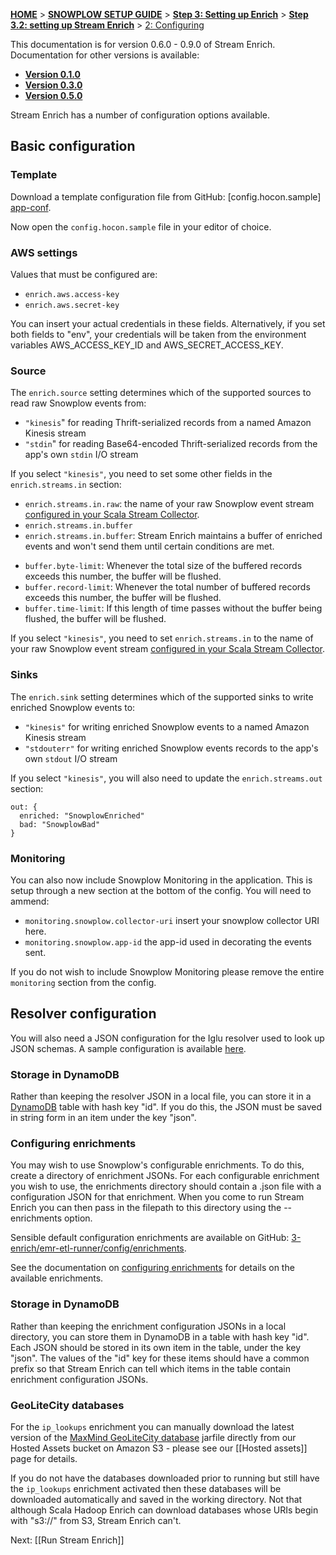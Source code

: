 <a name="top" />

[**HOME**](Home) > [**SNOWPLOW SETUP GUIDE**](Setting-up-Snowplow) > [**Step 3: Setting up Enrich**](Setting-up-enrich) > [**Step 3.2: setting up Stream Enrich**](Setting-up-Stream-Enrich) > [2: Configuring](Configuring-Stream-Enrich)

This documentation is for version 0.6.0 - 0.9.0 of Stream Enrich. Documentation for other versions is available:

* **[Version 0.1.0][v0.1]**
* **[Version 0.3.0][v0.3]**
* **[Version 0.5.0][v0.5]**

Stream Enrich has a number of configuration options available.

## Basic configuration

### Template

Download a template configuration file from GitHub: [config.hocon.sample] [app-conf].

Now open the `config.hocon.sample` file in your editor of choice.

### AWS settings

Values that must be configured are:

+ `enrich.aws.access-key`
+ `enrich.aws.secret-key`

You can insert your actual credentials in these fields. Alternatively, if you set both fields to "env", your credentials will be taken from the environment variables AWS_ACCESS_KEY_ID and AWS_SECRET_ACCESS_KEY.

### Source

The `enrich.source` setting determines which of the supported sources to read raw Snowplow events from:

+ `"kinesis`" for reading Thrift-serialized records from a named Amazon Kinesis stream
+ `"stdin`" for reading Base64-encoded Thrift-serialized records from the app's own `stdin` I/O stream

If you select `"kinesis"`, you need to set some other fields in the `enrich.streams.in` section:

* `enrich.streams.in.raw`: the name of your raw Snowplow event stream [configured in your Scala Stream Collector](Configure-the-Scala-Stream-Collector).
* `enrich.streams.in.buffer`
* `enrich.streams.in.buffer`: Stream Enrich maintains a buffer of enriched events and won't send them until certain conditions are met.
 - `buffer.byte-limit`: Whenever the total size of the buffered records exceeds this number, the buffer will be flushed.
 - `buffer.record-limit`: Whenever the total number of buffered records exceeds this number, the buffer will be flushed.
 - `buffer.time-limit`: If this length of time passes without the buffer being flushed, the buffer will be flushed.


If you select `"kinesis"`, you need to set `enrich.streams.in` to the name of your raw Snowplow event stream [configured in your Scala Stream Collector](Configure-the-Scala-Stream-Collector).

### Sinks

The `enrich.sink` setting determines which of the supported sinks to write enriched Snowplow events to:

+ `"kinesis"` for writing enriched Snowplow events to a named Amazon Kinesis stream
+ `"stdouterr"` for writing enriched Snowplow events records to the app's own `stdout` I/O stream

If you select `"kinesis"`, you will also need to update the `enrich.streams.out` section:

```
out: {
  enriched: "SnowplowEnriched"
  bad: "SnowplowBad"
}
```



### Monitoring

You can also now include Snowplow Monitoring in the application.  This is setup through a new section at the bottom of the config.  You will need to ammend:

+ `monitoring.snowplow.collector-uri` insert your snowplow collector URI here.
+ `monitoring.snowplow.app-id` the app-id used in decorating the events sent.

If you do not wish to include Snowplow Monitoring please remove the entire `monitoring` section from the config.

## Resolver configuration

You will also need a JSON configuration for the Iglu resolver used to look up JSON schemas. A sample configuration is available [here][resolver.json.sample].

### Storage in DynamoDB

Rather than keeping the resolver JSON in a local file, you can store it in a [DynamoDB][ddb] table with hash key "id". If you do this, the JSON must be saved in string form in an item under the key "json".

### Configuring enrichments

You may wish to use Snowplow's configurable enrichments. To do this, create a directory of enrichment JSONs. For each configurable enrichment you wish to use, the enrichments directory should contain a .json file with a configuration JSON for that enrichment. When you come to run Stream Enrich you can then pass in the filepath to this directory using the --enrichments option.

Sensible default configuration enrichments are available on GitHub: [3-enrich/emr-etl-runner/config/enrichments][enrichment-json-examples].

See the documentation on [configuring enrichments][configuring-enrichments] for details on the available enrichments.

### Storage in DynamoDB

Rather than keeping the enrichment configuration JSONs in a local directory, you can store them in DynamoDB in a table with hash key "id". Each JSON should be stored in its own item in the table, under the key "json". The values of the "id" key for these items should have a common prefix so that Stream Enrich can tell which items in the table contain enrichment configuration JSONs.

### GeoLiteCity databases

For the `ip_lookups` enrichment you can manually download the latest version of the [MaxMind GeoLiteCity database][geolite] jarfile directly from our Hosted Assets bucket on Amazon S3 - please see our [[Hosted assets]] page for details.

If you do not have the databases downloaded prior to running but still have the `ip_lookups` enrichment activated then these databases will be downloaded automatically and saved in the working directory. Not that although Scala Hadoop Enrich can download databases whose URIs begin with "s3://" from S3, Stream Enrich can't.

Next: [[Run Stream Enrich]]

[v0.1]: https://github.com/snowplow/snowplow/wiki/Configure-Scala-Kinesis-Enrich-v0.1
[v0.3]: https://github.com/snowplow/snowplow/wiki/Configure-Scala-Kinesis-Enrich-v0.3
[v0.5]: https://github.com/snowplow/snowplow/wiki/Configure-Scala-Kinesis-Enrich-v0.5
[geolite]: http://dev.maxmind.com/geoip/legacy/geolite/?rld=snowplow
[app-conf]: https://github.com/snowplow/snowplow/blob/r78-great-hornbill/3-enrich/stream-enrich/src/main/resources/config.hocon.sample
[enrichment-json-examples]: https://github.com/snowplow/snowplow/tree/master/3-enrich/emr-etl-runner/config/enrichments
[configuring-enrichments]: https://github.com/snowplow/snowplow/wiki/Configurable-enrichments
[resolver.json.sample]: https://github.com/snowplow/snowplow/blob/r78-great-hornbill/3-enrich/config/iglu_resolver.json
[ddb]: http://aws.amazon.com/dynamodb/
